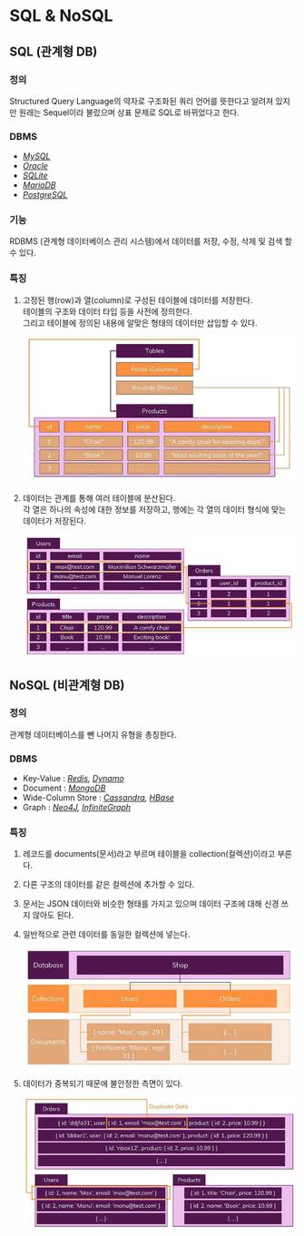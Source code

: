# SQL & NoSQL

## SQL (관계형 DB)

### 정의

Structured Query Language의 약자로 구조화된 쿼리 언어를 뜻한다고 알려져 있지만
원래는 Sequel이라 불렀으며 상표 문제로 SQL로 바뀌었다고 한다.

### DBMS

- [*MySQL*](https://www.mysql.com/)
- [*Oracle*](https://www.oracle.com/kr/)
- *[SQLite](https://www.sqlite.org/index.html)*
- *[MariaDB](https://mariadb.org/)*
- *[PostgreSQL](https://www.postgresql.org/)*

### 기능

RDBMS (관계형 데이터베이스 관리 시스템)에서 데이터를 저장, 수정, 삭제 및 검색 할 수 있다.

### 특징

1. 고정된 행(row)과 열(column)로 구성된 테이블에 데이터를 저장한다.<br>
   테이블의 구조와 데이터 타입 등을 사전에 정의한다.<br>
   그리고 테이블에 정의된 내용에 알맞은 형태의 데이터만 삽입할 수 있다.

   <img src="../assets/DB/SQL_structure.png" width="500">

2. 데이터는 관계를 통해 여러 테이블에 분산된다.<br>
   각 열은 하나의 속성에 대한 정보를 저장하고, 행에는 각 열의 데이터 형식에 맞는 데이터가 저장된다.

   <img src="../assets/DB/SQL_relationship.png" width="500">

## NoSQL (비관계형 DB)

### 정의

관계형 데이터베이스를 뺀 나머지 유형을 총칭한다.

### DBMS

- Key-Value : *[Redis](https://redis.io/), [Dynamo](https://aws.amazon.com/ko/dynamodb/)*
- Document : *[MongoDB](https://www.mongodb.com/cloud/atlas)*
- Wide-Column Store : *[Cassandra](https://cassandra.apache.org/), [HBase](https://hbase.apache.org/)*
- Graph : *[Neo4J](https://neo4j.com/), [InfiniteGraph](https://objectivity.com/infinitegraph/)*

### 특징

1. 레코드를 documents(문서)라고 부르며 테이블을 collection(컬렉션)이라고 부른다.
2. 다른 구조의 데이터를 같은 컬렉션에 추가할 수 있다.
3. 문서는 JSON 데이터와 비슷한 형태를 가지고 있으며 데이터 구조에 대해 신경 쓰지 않아도 된다.
4. 일반적으로 관련 데이터를 동일한 컬렉션에 넣는다.

   <img src="../assets/DB/NoSQL_structure.png" width="500">

5. 데이터가 중복되기 때문에 불안정한 측면이 있다.

   <img src="../assets/DB/NoSQL_relationship.png" width="500">
